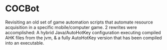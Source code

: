 # COCBot
Revisiting an old set of game automation scripts that automate resource acquisition in a specific mobile/computer game. 2 rewrites were accomplished: A hybrid Java/AutoHotKey configuration executing compiled AHK files from the jvm, &amp; a fully AutoHotKey version that has been compiled into an executable.
